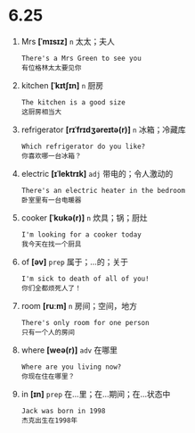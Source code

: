 # 6.25

1. Mrs **[ˈmɪsɪz]** `n` 太太；夫人

   ```
   There's a Mrs Green to see you
   有位格林太太要见你
   ```

2. kitchen **[ˈkɪtʃɪn]** `n` 厨房

   ```
   The kitchen is a good size
   这厨房相当大
   ```

3. refrigerator **[rɪˈfrɪdʒəreɪtə(r)]** `n` 冰箱；冷藏库

   ```
   Which refrigerator do you like?
   你喜欢哪一台冰箱？
   ```

4. electric **[ɪˈlektrɪk]** `adj` 带电的；令人激动的

   ```
   There's an electric heater in the bedroom
   卧室里有一台电暖器
   ```

5. cooker **[ˈkʊkə(r)]** `n` 炊具；锅；厨灶

   ```
   I'm looking for a cooker today
   我今天在找一个厨具
   ```

6. of **[əv]** `prep` 属于；...的；关于

   ```
   I'm sick to death of all of you!
   你们全都烦死人了！
   ```

7. room **[ruːm]** `n` 房间；空间，地方

   ```
   There's only room for one person
   只有一个人的房间
   ```

8. where **[weə(r)]** `adv` 在哪里

   ```
   Where are you living now?
   你现在住在哪里？
   ```

9. in **[ɪn]** `prep` 在...里；在...期间；在...状态中

   ```
   Jack was born in 1998
   杰克出生在1998年
   ```
